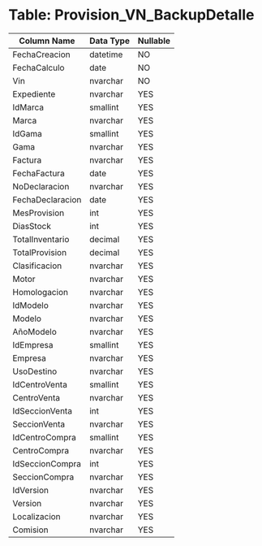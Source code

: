 # Table: Provision_VN_BackupDetalle

| Column Name | Data Type | Nullable |
|-------------|-----------|----------|
| FechaCreacion | datetime | NO |
| FechaCalculo | date | NO |
| Vin | nvarchar | NO |
| Expediente | nvarchar | YES |
| IdMarca | smallint | YES |
| Marca | nvarchar | YES |
| IdGama | smallint | YES |
| Gama | nvarchar | YES |
| Factura | nvarchar | YES |
| FechaFactura | date | YES |
| NoDeclaracion | nvarchar | YES |
| FechaDeclaracion | date | YES |
| MesProvision | int | YES |
| DiasStock | int | YES |
| TotalInventario | decimal | YES |
| TotalProvision | decimal | YES |
| Clasificacion | nvarchar | YES |
| Motor | nvarchar | YES |
| Homologacion | nvarchar | YES |
| IdModelo | nvarchar | YES |
| Modelo | nvarchar | YES |
| AñoModelo | nvarchar | YES |
| IdEmpresa | smallint | YES |
| Empresa | nvarchar | YES |
| UsoDestino | nvarchar | YES |
| IdCentroVenta | smallint | YES |
| CentroVenta | nvarchar | YES |
| IdSeccionVenta | int | YES |
| SeccionVenta | nvarchar | YES |
| IdCentroCompra | smallint | YES |
| CentroCompra | nvarchar | YES |
| IdSeccionCompra | int | YES |
| SeccionCompra | nvarchar | YES |
| IdVersion | nvarchar | YES |
| Version | nvarchar | YES |
| Localizacion | nvarchar | YES |
| Comision | nvarchar | YES |
